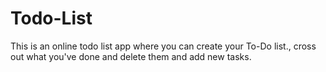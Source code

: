 # Todo-List
This is an online todo list app where you can create your To-Do list., cross out what you've done and delete them and add new tasks.
